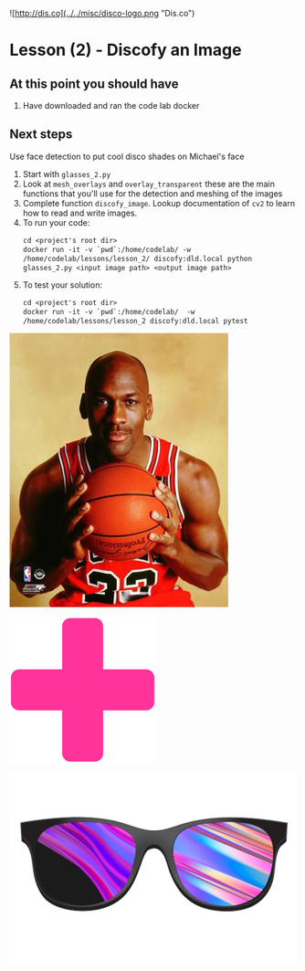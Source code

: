 ![http://dis.co](../../misc/disco-logo.png "Dis.co")

# Lesson (2) - Discofy an Image
## At this point you should have
1. Have downloaded and ran the code lab docker 

## Next steps  
Use face detection to put cool disco shades on Michael's face
1. Start with `glasses_2.py`
1. Look at `mesh_overlays` and `overlay_transparent` 
these are the main functions that you'll use for the detection and meshing 
of the images 
1. Complete function `discofy_image`. Lookup documentation of `cv2` 
to learn how to read and write images.
1. To run your code:
    ```{r, engine='bash', discofy_image}
    cd <project's root dir> 
    docker run -it -v `pwd`:/home/codelab/ -w /home/codelab/lessons/lesson_2/ discofy:dld.local python glasses_2.py <input image path> <output image path>
    ``` 
1. To test your solution: 
    ```{r, engine='bash', run_pytest}
    cd <project's root dir>
    docker run -it -v `pwd`:/home/codelab/  -w /home/codelab/lessons/lesson_2 discofy:dld.local pytest
    ```


  
![](michael.jpg) 

![](plus.png) 

![](disco_glasses.png)